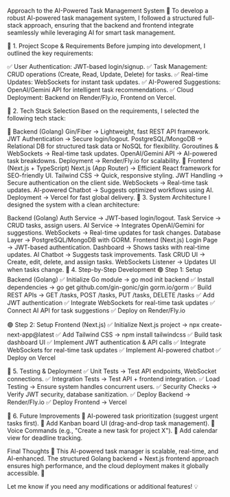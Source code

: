 Approach to the AI-Powered Task Management System 🚀
To develop a robust AI-powered task management system, I followed a structured full-stack approach, ensuring that the backend and frontend integrate seamlessly while leveraging AI for smart task management.

🔹 1. Project Scope & Requirements
Before jumping into development, I outlined the key requirements:

✅ User Authentication: JWT-based login/signup.
✅ Task Management: CRUD operations (Create, Read, Update, Delete) for tasks.
✅ Real-time Updates: WebSockets for instant task updates.
✅ AI-Powered Suggestions: OpenAI/Gemini API for intelligent task recommendations.
✅ Cloud Deployment: Backend on Render/Fly.io, Frontend on Vercel.

🔹 2. Tech Stack Selection
Based on the requirements, I selected the following tech stack:

🔹 Backend (Golang)
Gin/Fiber → Lightweight, fast REST API framework.
JWT Authentication → Secure login/logout.
PostgreSQL/MongoDB → Relational DB for structured task data or NoSQL for flexibility.
Goroutines & WebSockets → Real-time task updates.
OpenAI/Gemini API → AI-powered task breakdowns.
Deployment → Render/Fly.io for scalability.
🔹 Frontend (Next.js + TypeScript)
Next.js (App Router) → Efficient React framework for SEO-friendly UI.
Tailwind CSS → Quick, responsive styling.
JWT Handling → Secure authentication on the client side.
WebSockets → Real-time task updates.
AI-powered Chatbot → Suggests optimized workflows using AI.
Deployment → Vercel for fast global delivery.
🔹 3. System Architecture
I designed the system with a clean architecture:

Backend (Golang)
Auth Service → JWT-based login/logout.
Task Service → CRUD tasks, assign users.
AI Service → Integrates OpenAI/Gemini for suggestions.
WebSockets → Real-time updates for task changes.
Database Layer → PostgreSQL/MongoDB with GORM.
Frontend (Next.js)
Login Page → JWT-based authentication.
Dashboard → Shows tasks with real-time updates.
AI Chatbot → Suggests task improvements.
Task CRUD UI → Create, edit, delete, and assign tasks.
WebSockets Listener → Updates UI when tasks change.
🔹 4. Step-by-Step Development
🟢 Step 1: Setup Backend (Golang)
✅ Initialize Go module → go mod init backend
✅ Install dependencies → go get github.com/gin-gonic/gin gorm.io/gorm
✅ Build REST APIs → GET /tasks, POST /tasks, PUT /tasks, DELETE /tasks
✅ Add JWT authentication
✅ Integrate WebSockets for real-time task updates
✅ Connect AI API for task suggestions
✅ Deploy on Render/Fly.io

🟢 Step 2: Setup Frontend (Next.js)
✅ Initialize Next.js project → npx create-next-app@latest
✅ Add Tailwind CSS → npm install tailwindcss
✅ Build task dashboard UI
✅ Implement JWT authentication & API calls
✅ Integrate WebSockets for real-time task updates
✅ Implement AI-powered chatbot
✅ Deploy on Vercel

🔹 5. Testing & Deployment
✅ Unit Tests → Test API endpoints, WebSocket connections.
✅ Integration Tests → Test API + frontend integration.
✅ Load Testing → Ensure system handles concurrent users.
✅ Security Checks → Verify JWT security, database sanitization.
✅ Deploy Backend → Render/Fly.io
✅ Deploy Frontend → Vercel

🔹 6. Future Improvements
🔹 AI-powered task prioritization (suggest urgent tasks first).
🔹 Add Kanban board UI (drag-and-drop task management).
🔹 Voice Commands (e.g., "Create a new task for project X").
🔹 Add calendar view for deadline tracking.

Final Thoughts 🎯
This AI-powered task manager is scalable, real-time, and AI-enhanced. The structured Golang backend + Next.js frontend approach ensures high performance, and the cloud deployment makes it globally accessible. 🚀

Let me know if you need any modifications or additional features! 💡
